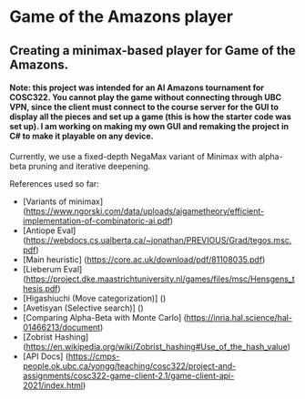 # Game of the Amazons player

## Creating a minimax-based player for Game of the Amazons.

#### Note: this project was intended for an AI Amazons tournament for COSC322. You cannot play the game without connecting through UBC VPN, since the client must connect to the course server for the GUI to display all the pieces and set up a game (this is how the starter code was set up). I am working on making my own GUI and remaking the project in C# to make it playable on any device. 

Currently, we use a fixed-depth NegaMax variant of Minimax with alpha-beta pruning and iterative deepening.

References used so far:
- [Variants of minimax] (https://www.ngorski.com/data/uploads/aigametheory/efficient-implementation-of-combinatoric-ai.pdf)
- [Antiope Eval] (https://webdocs.cs.ualberta.ca/~jonathan/PREVIOUS/Grad/tegos.msc.pdf)
- [Main heuristic] (https://core.ac.uk/download/pdf/81108035.pdf)
- [Lieberum Eval] (https://project.dke.maastrichtuniversity.nl/games/files/msc/Hensgens_thesis.pdf)
- [Higashiuchi (Move categorization)] ()
- [Avetisyan (Selective search)] ()
- [Comparing Alpha-Beta with Monte Carlo] (https://inria.hal.science/hal-01466213/document)
- [Zobrist Hashing] (https://en.wikipedia.org/wiki/Zobrist_hashing#Use_of_the_hash_value)
- [API Docs] (https://cmps-people.ok.ubc.ca/yongg/teaching/cosc322/project-and-assignments/cosc322-game-client-2.1/game-client-api-2021/index.html)

